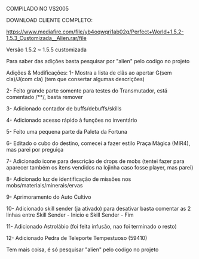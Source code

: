 COMPILADO NO VS2005

DOWNLOAD CLIENTE COMPLETO: 

https://www.mediafire.com/file/yb4oqwqri1ab02q/Perfect+World+1.5.2-1.5.3_Customizada__Alien.rar/file


Versão 1.5.2 ~ 1.5.5 customizada


Para saber das adições basta pesquisar por "alien" pelo codigo no projeto

Adições & Modificações:
1- Mostra a lista de clãs ao apertar G(sem cla)/J(com cla) (tem que consertar algumas descrições)

2- Feito grande parte somente para testes do Transmutador, está comentado /**/, basta remover

3- Adicionado contador de buffs/debuffs/skills

4- Adicionado acesso rápido à funções no inventário

5- Feito uma pequena parte da Paleta da Fortuna

6- Editado o cubo do destino, comecei a fazer estilo Praça Mágica (MIR4), mas parei por preguiça

7- Adicionado icone para descrição de drops de mobs (tentei fazer para aparecer também os itens vendidos na lojinha caso fosse player, mas parei)

8- Adicionado luz de identificação de missões nos mobs/materiais/minerais/ervas

9- Aprimoramento do Auto Cultivo

10- Adicionado skill sender (ja ativado) para desativar basta comentar as 2 linhas entre Skill Sender - Inicio e Skill Sender - Fim

11- Adicionado Astrolábio (foi feita infusão, nao foi terminado o resto)

12- Adicionado Pedra de Teleporte Tempestuoso (59410)



Tem mais coisa, é só pesquisar "alien" pelo codigo no projeto
